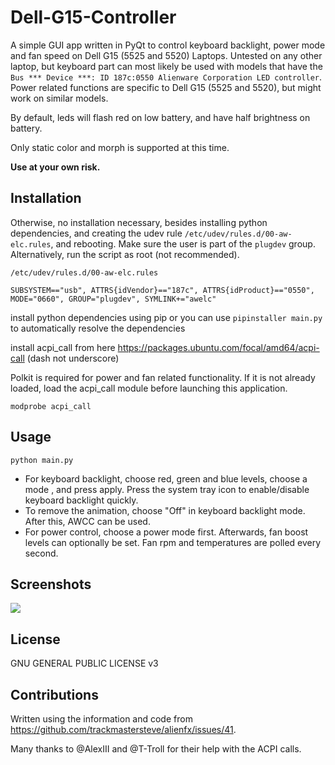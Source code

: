 # Dell-G15-Controller
A simple GUI app written in PyQt to control keyboard backlight, power mode and fan speed on Dell G15 (5525 and 5520) Laptops. Untested on any other laptop, but keyboard part can most likely be used with models that have the ```Bus *** Device ***: ID 187c:0550 Alienware Corporation LED controller```. Power related functions are specific to Dell G15 (5525 and 5520), but might work on similar models.

By default, leds will flash red on low battery, and have half brightness on battery.

Only static color and morph is supported at this time. 
 
**Use at your own risk.**

## Installation

Otherwise, no installation necessary, besides installing python dependencies, and creating the udev rule ```/etc/udev/rules.d/00-aw-elc.rules```, and rebooting. Make sure the user is part of the ```plugdev``` group. Alternatively, run the script as root (not recommended).

```
/etc/udev/rules.d/00-aw-elc.rules

SUBSYSTEM=="usb", ATTRS{idVendor}=="187c", ATTRS{idProduct}=="0550", MODE="0660", GROUP="plugdev", SYMLINK+="awelc"
```
install python dependencies using pip or you can use `pipinstaller main.py` to automatically resolve the dependencies

install acpi_call from here https://packages.ubuntu.com/focal/amd64/acpi-call (dash not underscore)

Polkit is required for power and fan related functionality. If it is not already loaded, load the acpi_call module before launching this application.
```
modprobe acpi_call
```

## Usage
```
python main.py
```
- For keyboard backlight, choose red, green and blue levels, choose a mode , and press apply. Press the system tray icon to enable/disable keyboard backlight quickly.
- To remove the animation, choose "Off" in keyboard backlight mode. After this, AWCC can be used.
- For power control, choose a power mode first. Afterwards, fan boost levels can optionally be set. Fan rpm and temperatures are polled every second.

## Screenshots
![](window.png)

## License
GNU GENERAL PUBLIC LICENSE v3

## Contributions
Written using the information and code from https://github.com/trackmastersteve/alienfx/issues/41. 

Many thanks to @AlexIII and @T-Troll for their help with the ACPI calls.

